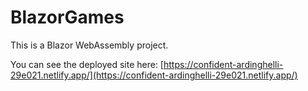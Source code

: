 # BlazorGames

This is a Blazor WebAssembly project.

You can see the deployed site here: [https://confident-ardinghelli-29e021.netlify.app/](https://confident-ardinghelli-29e021.netlify.app/)
